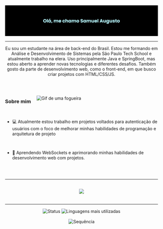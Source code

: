 ![Header Banner](./images/banner.png)

---

<p align="center">Eu sou um estudante na área de back-end do Brasil. Estou me formando em Análise e Desenvolvimento de Sistemas pela São Paulo Tech School e atualmente trabalho na elera. Uso principalmente Java e SpringBoot, mas estou aberto a aprender novas tecnologias e diferentes desafios. Também gosto da parte de desenvolvimento web, como o front-end, em que busco criar projetos com HTML/CSS/JS.</p>

<br><br>

<img alt="Gif de uma fogueira" align="right" src="https://user-images.githubusercontent.com/74038190/213866269-5d00981c-7c98-46d7-8a8e-16f462f15227.gif" width="400">

<h3>Sobre mim</h3>

<br>

- 💻 Atualmente estou trabalho em projetos voltados para autenticação de usuários com o foco de melhorar minhas habilidades de programação e arquitetura de projeto

<br>

- 🌱 Aprendendo WebSockets e aprimorando minhas habilidades de desenvolvimento web com projetos.

<br><br>

---

<br>
<div align="center">
  <a href="https://skillicons.dev">
      <img src="https://skillicons.dev/icons?i=html,css,javascript,nodejs,java,spring,mysql,npm,git,vscode,idea,figma">
  </a>
</div>
<br>

---

<div align="center" margin="0">
  <img alt="Status" src="https://github-readme-stats-rho-topaz.vercel.app/api?username=umsamu&theme=prussian&&bg_color=00000000&show_icons=false&hide_border=true&card_width=350&locale=pt-br&hide=issues&witdh=50%" />
  <img alt="Linguagens mais utilizadas" src="https://github-readme-stats-rho-topaz.vercel.app/api/top-langs?username=umsamu&theme=prussian&bg_color=00000000&show_icons=true&hide_border=true&layout=compact&card_width=350&locale=pt-br&size_weight=0.5&count_weight=0.5&height=100%" />
</div>

<br>

<div align="center">
  <img alt="Sequência" src="https://streak-stats.demolab.com?user=UmSamu&theme=iceberg&border_radius=6&locale=pt_BR&mode=weekly&card_width=750&hide_border=true">
</div>

